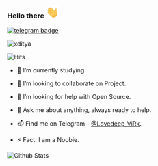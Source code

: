 ### Hello there <img src="https://raw.githubusercontent.com/ABSphreak/ABSphreak/master/gifs/Hi.gif" width="30px">

[![telegram badge](https://img.shields.io/badge/Lovedeep-ViRk-30302f?style=flat&logo=telegram)](https://t.me/Lovedeep_ViRk)

<p align="left"> <img src="https://komarev.com/ghpvc/?username=Lovedeep-ViRk&label=Views&color=blue&style=plastic" alt="xditya" /> </p>

![Hits](https://hits.seeyoufarm.com/api/count/incr/badge.svg?url=https://github.com/Lovedeep-ViRk/)

- 🔭 I’m currently studying.

- 👬 I’m looking to collaborate on Project.

- 👀 I’m looking for help with Open Source.

- 💬 Ask me about anything, always ready to help.

- 📫 Find me on Telegram - [@Lovedeep_ViRk](https://t.me/Lovedeep_ViRk).

- ⚡ Fact: I am a Noobie.

![Github Stats](https://github-readme-stats.vercel.app/api?username=Lovedeep-ViRk&show_icons=true&title_color=fff&icon_color=79ff97&text_color=7f9f9f&bg_color=151515)
